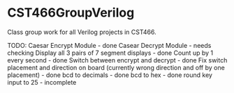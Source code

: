 # CST466GroupVerilog
Class group work for all Verilog projects in CST466.

TODO:
	Caesar Encrypt Module - done
	Casear Decrypt Module - needs checking
	Display all 3 pairs of 7 segment displays - done
	Count up by 1 every second - done
	Switch between encrypt and decrypt - done
	Fix switch placement and direction on board (currently wrong direction and off by one placement) - done
	bcd to decimals - done
	bcd to hex - done
	round key input to 25 - incomplete
	
